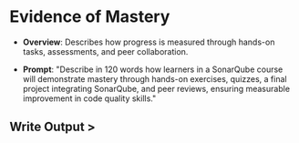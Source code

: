 # Evidence of Mastery

- **Overview**: Describes how progress is measured through hands-on tasks, assessments, and peer collaboration.

- **Prompt**: "Describe in 120 words how learners in a SonarQube course will demonstrate mastery through hands-on exercises, quizzes, a final project integrating SonarQube, and peer reviews, ensuring measurable improvement in code quality skills."

## Write Output >

```text